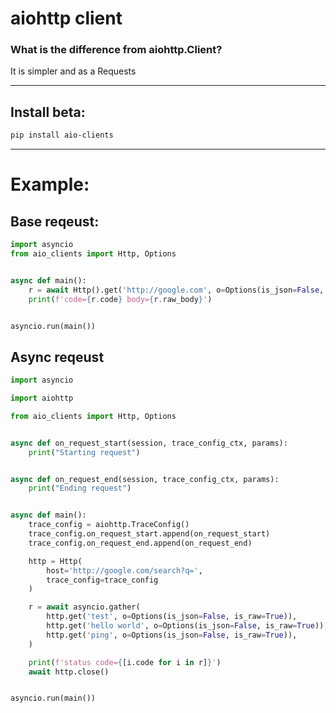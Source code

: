 # aiohttp client

### What is the difference from aiohttp.Client?

It is simpler and as a Requests

----

## Install beta:

```bash
pip install aio-clients
```


----
# Example: 


## Base reqeust: 

```python
import asyncio
from aio_clients import Http, Options


async def main():
    r = await Http().get('http://google.com', o=Options(is_json=False, is_raw=True, is_close_session=True))
    print(f'code={r.code} body={r.raw_body}')


asyncio.run(main())
```

## Async reqeust

```python
import asyncio

import aiohttp

from aio_clients import Http, Options


async def on_request_start(session, trace_config_ctx, params):
    print("Starting request")


async def on_request_end(session, trace_config_ctx, params):
    print("Ending request")


async def main():
    trace_config = aiohttp.TraceConfig()
    trace_config.on_request_start.append(on_request_start)
    trace_config.on_request_end.append(on_request_end)

    http = Http(
        host='http://google.com/search?q=',
        trace_config=trace_config
    )

    r = await asyncio.gather(
        http.get('test', o=Options(is_json=False, is_raw=True)),
        http.get('hello world', o=Options(is_json=False, is_raw=True)),
        http.get('ping', o=Options(is_json=False, is_raw=True)),
    )

    print(f'status code={[i.code for i in r]}')
    await http.close()


asyncio.run(main())
```
